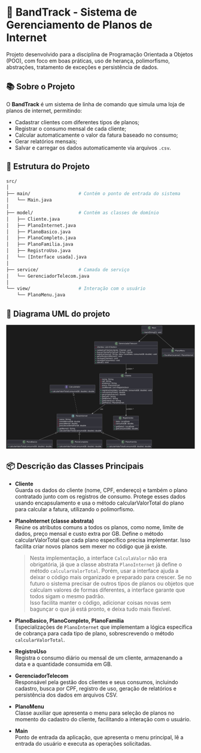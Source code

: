 # 📶 BandTrack - Sistema de Gerenciamento de Planos de Internet

Projeto desenvolvido para a disciplina de Programação Orientada a Objetos (POO), com foco em boas práticas, uso de herança, polimorfismo, abstrações, tratamento de exceções e persistência de dados.

## 📚 Sobre o Projeto

O **BandTrack** é um sistema de linha de comando que simula uma loja de planos de internet, permitindo:

- Cadastrar clientes com diferentes tipos de planos;
- Registrar o consumo mensal de cada cliente;
- Calcular automaticamente o valor da fatura baseado no consumo;
- Gerar relatórios mensais;
- Salvar e carregar os dados automaticamente via arquivos `.csv`.

## 🧱 Estrutura do Projeto

```bash
src/
│
├── main/                  # Contém o ponto de entrada do sistema
│   └── Main.java
│
├── model/                 # Contém as classes de domínio
│   ├── Cliente.java
│   ├── PlanoInternet.java
│   ├── PlanoBasico.java
│   ├── PlanoCompleto.java
│   ├── PlanoFamilia.java
│   ├── RegistroUso.java
│   └── [Interface usada].java
│
├── service/               # Camada de serviço
│   └── GerenciadorTelecom.java
│
└── view/                  # Interação com o usuário
    └── PlanoMenu.java
```

## 🧩 Diagrama UML do projeto 
![Diagrama UML do projeto](docs/uml_bandtrack.png)


## 📦 Descrição das Classes Principais

- **Cliente**  
  Guarda os dados do cliente (nome, CPF, endereço) e também o plano contratado junto com os registros de consumo. Protege esses dados usando encapsulamento e usa o método calcularValorTotal do plano para calcular a fatura, utilizando o polimorfismo.

- **PlanoInternet (classe abstrata)**  
  Reúne os atributos comuns a todos os planos, como nome, limite de dados, preço mensal e custo extra por GB. Define o método calcularValorTotal que cada plano específico precisa implementar. Isso facilita criar novos planos sem mexer no código que já existe.
    > Nesta implementação, a interface `CalculaValor` não era obrigatória, já que a classe abstrata `PlanoInternet` já define o método `calcularValorTotal`.
    > Porém, usar a interface ajuda a deixar o código mais organizado e preparado para crescer. Se no futuro o sistema precisar de outros tipos de planos ou objetos que calculam valores de formas diferentes, a interface garante que todos sigam o mesmo padrão.  
    > Isso facilita manter o código, adicionar coisas novas sem bagunçar o que já está pronto, e deixa tudo mais flexível.
- **PlanoBasico, PlanoCompleto, PlanoFamilia**  
  Especializações de `PlanoInternet` que implementam a lógica específica de cobrança para cada tipo de plano, sobrescrevendo o método `calcularValorTotal`.

- **RegistroUso**  
  Registra o consumo diário ou mensal de um cliente, armazenando a data e a quantidade consumida em GB.

- **GerenciadorTelecom**  
  Responsável pela gestão dos clientes e seus consumos, incluindo cadastro, busca por CPF, registro de uso, geração de relatórios e persistência dos dados em arquivos CSV.

- **PlanoMenu**  
  Classe auxiliar que apresenta o menu para seleção de planos no momento do cadastro do cliente, facilitando a interação com o usuário.

- **Main**  
  Ponto de entrada da aplicação, que apresenta o menu principal, lê a entrada do usuário e executa as operações solicitadas.

